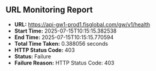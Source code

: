 ## URL Monitoring Report

- **URL:** https://api-gw1-prod1.fisglobal.com/gw/v1/health
- **Start Time:** 2025-07-15T10:15:15.382538
- **End Time:** 2025-07-15T10:15:15.770594
- **Total Time Taken:** 0.388056 seconds
- **HTTP Status Code:** 403
- **Status:** Failure
- **Failure Reason:** HTTP Status Code: 403

